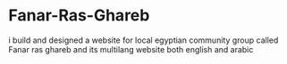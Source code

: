 # Fanar-Ras-Ghareb
i build and designed a website for local egyptian community group called Fanar ras ghareb and its multilang website both english and arabic

